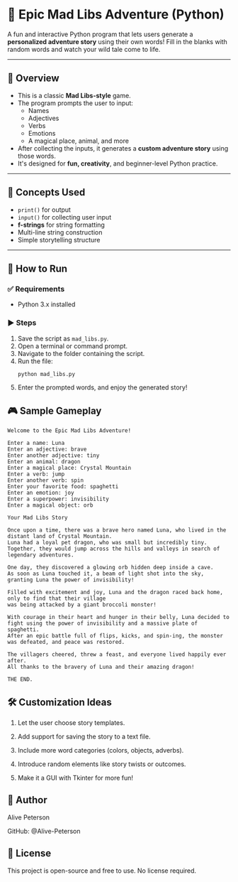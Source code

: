 # 📝 Epic Mad Libs Adventure (Python)

A fun and interactive Python program that lets users generate a **personalized adventure story** using their own words! Fill in the blanks with random words and watch your wild tale come to life.

---

## 📌 Overview

- This is a classic **Mad Libs-style** game.
- The program prompts the user to input:
  - Names
  - Adjectives
  - Verbs
  - Emotions
  - A magical place, animal, and more
- After collecting the inputs, it generates a **custom adventure story** using those words.
- It's designed for **fun, creativity**, and beginner-level Python practice.

---

## 🧠 Concepts Used

- `print()` for output
- `input()` for collecting user input
- **f-strings** for string formatting
- Multi-line string construction
- Simple storytelling structure

---

## 🚀 How to Run

### ✅ Requirements

- Python 3.x installed

### ▶️ Steps

1. Save the script as `mad_libs.py`.
2. Open a terminal or command prompt.
3. Navigate to the folder containing the script.
4. Run the file:
   ```bash
   python mad_libs.py
   ```
5. Enter the prompted words, and enjoy the generated story!

## 🎮 Sample Gameplay
```pgsql
Welcome to the Epic Mad Libs Adventure!

Enter a name: Luna
Enter an adjective: brave
Enter another adjective: tiny
Enter an animal: dragon
Enter a magical place: Crystal Mountain
Enter a verb: jump
Enter another verb: spin
Enter your favorite food: spaghetti
Enter an emotion: joy
Enter a superpower: invisibility
Enter a magical object: orb

Your Mad Libs Story

Once upon a time, there was a brave hero named Luna, who lived in the distant land of Crystal Mountain.
Luna had a loyal pet dragon, who was small but incredibly tiny.
Together, they would jump across the hills and valleys in search of legendary adventures.

One day, they discovered a glowing orb hidden deep inside a cave.
As soon as Luna touched it, a beam of light shot into the sky, granting Luna the power of invisibility!

Filled with excitement and joy, Luna and the dragon raced back home, only to find that their village
was being attacked by a giant broccoli monster!

With courage in their heart and hunger in their belly, Luna decided to fight using the power of invisibility and a massive plate of spaghetti.
After an epic battle full of flips, kicks, and spin-ing, the monster was defeated, and peace was restored.

The villagers cheered, threw a feast, and everyone lived happily ever after.
All thanks to the bravery of Luna and their amazing dragon!

THE END.
```
## 🛠️ Customization Ideas

1. Let the user choose story templates.

2. Add support for saving the story to a text file.

3. Include more word categories (colors, objects, adverbs).

4. Introduce random elements like story twists or outcomes.

4. Make it a GUI with Tkinter for more fun!

## 👤 Author

Alive Peterson

GitHub: @Alive-Peterson


## 🪪 License
This project is open-source and free to use. No license required.
